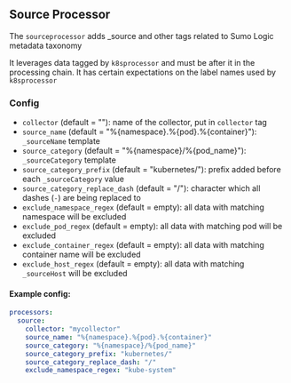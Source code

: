 ## <a name="sourceprocessor"></a>Source Processor
 
The `sourceprocessor` adds _source and other tags related to Sumo Logic metadata taxonomy

It leverages data tagged by `k8sprocessor` and must be after it in the processing chain. It has
certain expectations on the label names used by `k8sprocessor`

### Config
	
- `collector` (default = ""): name of the collector, put in `collector` tag
- `source_name` (default = "%{namespace}.%{pod}.%{container}"): `_sourceName` template
- `source_category` (default = "%{namespace}/%{pod_name}"): `_sourceCategory` template
- `source_category_prefix` (default = "kubernetes/"): prefix added before each `_sourceCategory` value
- `source_category_replace_dash` (default = "/"): character which all dashes (`-`) are being replaced to
- `exclude_namespace_regex` (default = empty): all data with matching namespace will be excluded
- `exclude_pod_regex` (default = empty): all data with matching pod will be excluded
- `exclude_container_regex` (default = empty): all data with matching container name will be excluded
- `exclude_host_regex` (default = empty): all data with matching `_sourceHost` will be excluded

#### <a name="k8sprocessor-example"></a>Example config:

```yaml
processors:
  source:
    collector: "mycollector"
    source_name: "%{namespace}.%{pod}.%{container}"
    source_category: "%{namespace}/%{pod_name}"
    source_category_prefix: "kubernetes/"
    source_category_replace_dash: "/"
    exclude_namespace_regex: "kube-system"
```
